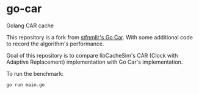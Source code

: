 # go-car
Golang CAR cache

This repository is a fork from [stfnmllr's Go Car](https://github.com/stfnmllr/go-car). With some additional code to record the algorithm's performance.

Goal of this repository is to compare libCacheSim's CAR (Clock with Adaptive Replacement) implementation with Go Car's implementation.

To run the benchmark:
```
go run main.go
```
